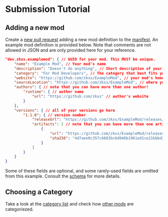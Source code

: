 # Submission Tutorial

## Adding a new mod

Create a [new pull request] adding a new mod definition to the [manifest]. An example mod definition is provided below. Note that comments are not allowed in JSON and are only provided here for your reference.

```json
"dev.zkxs.examplemod": { // GUID for your mod. This MUST be unique.
    "name": "Example Mod", // Your mod's name
    "description": "Doesn't do anything", // Short description of your mod's functionality
    "category": "For Mod Developers", // The category that best fits your mod.
    "website": "https://github.com/zkxs/ExampleMod", // your mod's homepage
    "sourceLocation": "https://github.com/zkxs/ExampleMod", // where your source code is hosted
    "authors": { // note that you can have more than one author!
        "runtime": { // author name
            "url": "https://github.com/zkxs" // author's website
        }
    },
    "versions": { // all of your versions go here
        "1.1.0": { // version number
            "releaseUrl": "https://github.com/zkxs/ExampleMod/releases/tag/1.1.0.0", // home page for this version
            "artifacts": [ // note that you can have more than one artifact!
                {
                    "url": "https://github.com/zkxs/ExampleMod/releases/download/1.1.0.0/ExampleMod.dll", // download URL
                    "sha256": "4d7aee0c357c6683bc6d046b1961ed1ce21bbbd23f120b8dc7b1553db01d7174" // sha256 hash of ExampleMod.dll. It is very important that this is correct.
                }
            ]
        }
    }
}
```

Some of these fields are optional, and some rarely-used fields are omitted from this example. Consult the [schema] for more details.

## Choosing a Category

Take a look at the [category list][categories] and check how [other mods][mod list] are categoriezed.

<!-- Links -->
[categories]: categories.md
[manifest]: ../manifest.json
[mod list]: ../README.md#mods
[mod submission guidelines]: mod-guidelines.md
[new pull request]: https://github.com/neos-modding-group/neos-mod-manifest/compare
[schema]: schema.md
